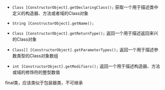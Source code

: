 - `Class [ConstructorObject].getDeclaringClass();` 获取一个用于描述类中定义的构造器、方法或者域的Class对象

- `String [ConstructorObject].getName();`

- `Class [ConstructorObject].getReturnType();` 返回一个用于描述返回来兴的Class对象

- `Class[] [ConstructorObject].getParameterTypes();` 返回一个用于描述参数类型的Class对象数组

- `int [ConstructorObject].getModifiers();` 返回一个用于描述构造器、方法或域的修饰符的整型数值


final类，应该类似于包装器类，不可继承